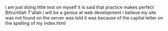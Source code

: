 i am just doing little test on myself 
it is said that practice makes perfect
   Bihiznillah T'allah i will be a genius at web development i believe
   my site was not found on the server was told it was because of the capital letter on the spelling of my index.html